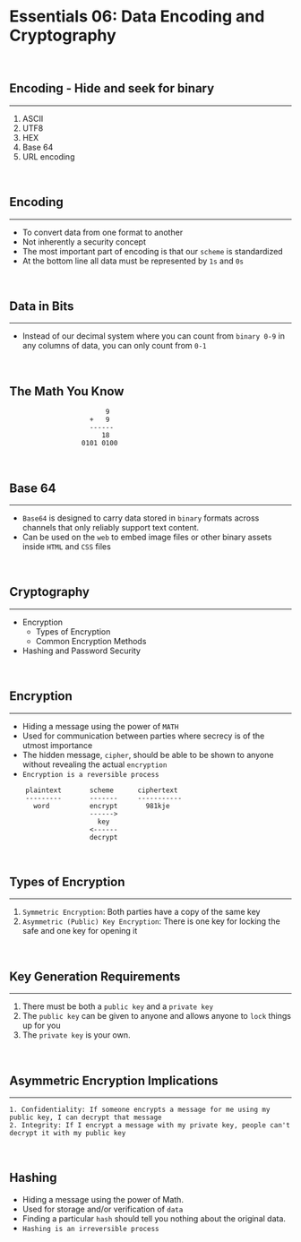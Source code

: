 # Essentials 06: Data Encoding and Cryptography
<br/>

## Encoding - Hide and seek for binary
---
1. ASCII
2. UTF8
3. HEX
4. Base 64
5. URL encoding

<br/>

## Encoding
---
- To convert data from one format to another
- Not inherently a security concept
- The most important part of encoding is that our `scheme` is standardized
- At the bottom line all data must be represented by `1s` and `0s`

<br/>

## Data in Bits
---
- Instead of our decimal system where you can count from `binary 0-9` in any columns of data, you can only count from `0-1`

<br/>

## The Math You Know
```
                        9
                    +   9
                    ------
                       18
                  0101 0100
```

<br/>

## Base 64
---
- `Base64` is designed to carry data stored in `binary` formats across channels that only reliably support text content.
- Can be used on the `web` to embed image files or other binary assets inside `HTML` and `CSS` files

<br/>

## Cryptography
---
- Encryption
    - Types of Encryption
    - Common Encryption Methods
- Hashing and Password Security

<br/>

## Encryption
---
- Hiding a message using the power of `MATH`
- Used for communication between parties where secrecy is of the utmost importance
- The hidden message, `cipher`, should be able to be shown to anyone without revealing the actual `encryption`
- `Encryption is a reversible process`
```
    plaintext       scheme      ciphertext
    ---------       -------     -----------
      word          encrypt       981kje
                    ------>
                      key
                    <------
                    decrypt
```

<br/>

## Types of Encryption
---
1. `Symmetric Encryption`: Both parties have a copy of the same key
2. `Asymmetric (Public) Key Encryption`: There is one key for locking the safe and one key for opening it

<br/>

## Key Generation Requirements
---
1. There must be both a `public key` and a `private key`
2. The `public key` can be given to anyone and allows anyone to `lock` things up for you
3. The `private key` is your own.

<br/>

## Asymmetric Encryption Implications
---
    1. Confidentiality: If someone encrypts a message for me using my public key, I can decrypt that message
    2. Integrity: If I encrypt a message with my private key, people can't decrypt it with my public key

<br/>

## Hashing
- Hiding a message using the power of Math.
- Used for storage and/or verification of `data`
- Finding a particular `hash` should tell you nothing about the original data.
- `Hashing is an irreversible process`